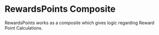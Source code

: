 # RewardsPoints Composite

RewardsPoints works as a composite which gives logic regarding Reward Point Calculations.
